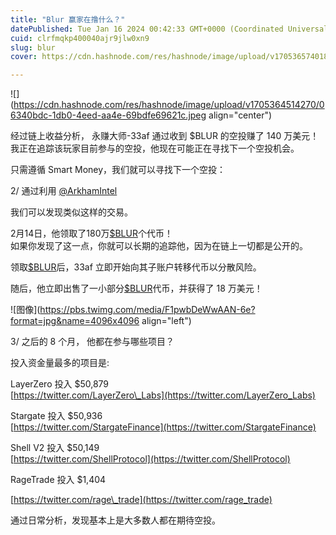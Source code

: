 ```yaml
---
title: "Blur 赢家在撸什么？"
datePublished: Tue Jan 16 2024 00:42:33 GMT+0000 (Coordinated Universal Time)
cuid: clrfmqkp400040ajr9jlw0xn9
slug: blur
cover: https://cdn.hashnode.com/res/hashnode/image/upload/v1705365740186/cbf240c2-a5a6-48f6-90ea-ab302cacb964.jpeg

---
```


![](https://cdn.hashnode.com/res/hashnode/image/upload/v1705364514270/06340bdc-1db0-4eed-aa4e-69bdfe69621c.jpeg align="center")

经过链上收益分析， 永赚大师-33af 通过收到 $BLUR 的空投赚了 140 万美元！ 我正在追踪该玩家目前参与的空投，他现在可能正在寻找下一个空投机会。  
  
只需遵循 Smart Money，我们就可以寻找下一个空投：  
  
2/ 通过利用 [@ArkhamIntel](https://twitter.com/ArkhamIntel)

我们可以发现类似这样的交易。

2月14日，他领取了180万[$BLUR](https://twitter.com/search?q=%24BLUR&src=cashtag_click)个代币！  
如果你发现了这一点，你就可以长期的追踪他，因为在链上一切都是公开的。  
  
领取[$BLUR](https://twitter.com/search?q=%24BLUR&src=cashtag_click)后，33af 立即开始向其子账户转移代币以分散风险。

随后，他立即出售了一小部分[$BLUR](https://twitter.com/search?q=%24BLUR&src=cashtag_click)代币，并获得了 18 万美元！

![图像](https://pbs.twimg.com/media/F1pwbDeWwAAN-6e?format=jpg&name=4096x4096 align="left")

3/ 之后的 8 个月， 他都在参与哪些项目？

投入资金量最多的项目是:

LayerZero 投入 $50,879  
[https://twitter.com/LayerZero\_Labs](https://twitter.com/LayerZero_Labs)

Stargate 投入 $50,936  
[https://twitter.com/StargateFinance](https://twitter.com/StargateFinance)

Shell V2 投入 $50,149  
[https://twitter.com/ShellProtocol](https://twitter.com/ShellProtocol)

RageTrade 投入 $1,404

[https://twitter.com/rage\_trade](https://twitter.com/rage_trade)

通过日常分析，发现基本上是大多数人都在期待空投。